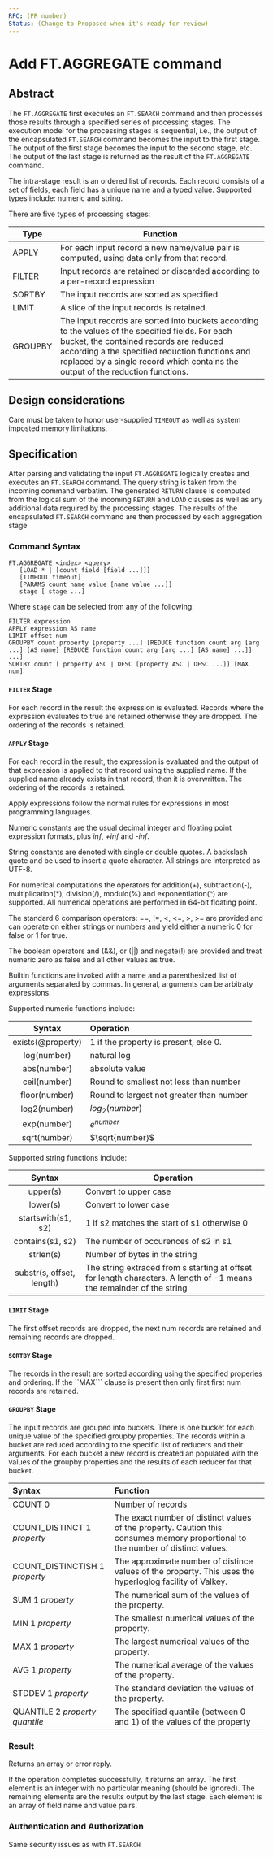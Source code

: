 ```yaml
---
RFC: (PR number)
Status: (Change to Proposed when it's ready for review)
---
```


# Add FT.AGGREGATE command

## Abstract

The ```FT.AGGREGATE``` first executes an ```FT.SEARCH``` command and then processes those results through a specified series of processing stages. The execution model for the processing stages is sequential, i.e., the output of the encapsulated ```FT.SEARCH``` command becomes the input to the first stage. The output of the first stage becomes the input to the second stage, etc. The output of the last stage is returned as the result of the ```FT.AGGREGATE``` command.

The intra-stage result is an ordered list of records. Each record consists of a set of fields, each field has a unique name and a typed value. Supported types include: numeric and string.

There are five types of processing stages:

| Type | Function |
| --- | --- |
| APPLY | For each input record a new name/value pair is computed, using data only from that record. |
| FILTER | Input records are retained or discarded according to a per-record expression |
| SORTBY | The input records are sorted as specified. |
| LIMIT | A slice of the input records is retained. |
| GROUPBY | The input records are sorted into buckets according to the values of the specified fields. For each bucket, the contained records are reduced according a the specified reduction functions and replaced by a single record which contains the output of the reduction functions. |

## Design considerations

Care must be taken to honor user-supplied ```TIMEOUT``` as well as system imposted memory limitations.

## Specification

After parsing and validating the input  ```FT.AGGREGATE``` logically creates and executes an ```FT.SEARCH``` command.
The query string is taken from the incoming command verbatim.
The generated ```RETURN``` clause is computed from the logical sum of the incoming ```RETURN``` and ```LOAD``` clauses as well as any additional data required by the processing stages.
The results of the encapsulated ```FT.SEARCH``` command are then processed by each aggregation stage

### Command Syntax

```
FT.AGGREGATE <index> <query>
   [LOAD * | [count field [field ...]]]
   [TIMEOUT timeout]
   [PARAMS count name value [name value ...]]
   stage [ stage ...]   
```

Where ```stage``` can be selected from any of the following:

```
FILTER expression
APPLY expression AS name
LIMIT offset num  
GROUPBY count property [property ...] [REDUCE function count arg [arg ...] [AS name] [REDUCE function count arg [arg ...] [AS name] ...]] ...]
SORTBY count [ property ASC | DESC [property ASC | DESC ...]] [MAX num]
```

#### ```FILTER``` Stage

For each record in the result the expression is evaluated. Records where the expression evaluates to true are retained otherwise they are dropped. The ordering of the records is retained.

#### ```APPLY``` Stage

For each record in the result, the expression is evaluated and the output of that expression is applied to that record using the supplied name. If the supplied name already exists in that record, then it is overwritten. The ordering of the records is retained.

Apply expressions follow the normal rules for expressions in most programming languages.

Numeric constants are the usual decimal integer and floating point expression formats, plus _inf_, _+inf_ and _-inf_.

String constants are denoted with single or double quotes. A backslash quote and be used to insert a quote character. All strings are interpreted as UTF-8. 

For numerical computations the operators for addition(+), subtraction(-), multiplication(*), division(/), modulo(%) and exponentiation(^) are supported. All numerical operations are performed in 64-bit floating point.

The standard 6 comparison operators: ==, !=, <, <=, >, >= are provided and can operate on either strings or numbers and yield either a numeric 0 for false or 1 for true.

The boolean operators and (&&), or (||)  and negate(!) are provided and treat numeric zero as false and all other values as true.

Builtin functions are invoked with a name and a parenthesized list of arguments separated by commas. In general, arguments can be arbitraty expressions. 

Supported numeric functions include:

| Syntax | Operation |
| :---: | :--- |
| exists(@property) | 1 if the property is present, else 0.  |
| log(number) | natural log |
| abs(number) | absolute value |
| ceil(number) | Round to smallest not less than number |
| floor(number) | Round to largest not greater than number |
| log2(number) | $log_2(number)$ |
| exp(number) | $e^{number}$ |
| sqrt(number) | $\sqrt{number}$ |

Supported string functions include:

| Syntax | Operation |
| :---: | --- |
| upper(s) | Convert to upper case |
| lower(s) | Convert to lower case |
| startswith(s1, s2) | 1 if s2 matches the start of s1 otherwise 0 |
| contains(s1, s2) | The number of occurences of s2 in s1 |
| strlen(s) | Number of bytes in the string |
| substr(s, offset, length) | The string extraced from s starting at offset for length characters. A length of -1 means the remainder of the string |

#### ```LIMIT``` Stage

The first offset records are dropped, the next num records are retained and remaining records are dropped.

#### ```SORTBY``` Stage

The records in the result are sorted according using the specified properies and ordering. If the ``MAX``` clause is present then only first first num records are retained.

#### ```GROUPBY``` Stage

The input records are grouped into buckets. There is one bucket for each unique value of the specified groupby properties.
The records within a bucket are reduced according to the specific list of reducers and their arguments.
For each bucket a new record is created an populated with the values of the groupby properties and the results of each reducer for that bucket.

|  Syntax | Function |
| :--- | :--- |
| COUNT 0 | Number of records |
| COUNT_DISTINCT 1 *property* | The exact number of distinct values of the property. Caution this consumes memory proportional to the number of distinct values. |
| COUNT_DISTINCTISH 1 *property* | The approximate number of distince values of the property. This uses the hyperloglog facility of Valkey. |
| SUM 1 *property* | The numerical sum of the values of the property. |
| MIN 1 *property* | The smallest numerical values of the property. |
| MAX 1 *property* | The largest numerical values of the property. |
| AVG 1 *property* | The numerical average of the values of the property.
| STDDEV 1 *property* | The standard deviation the values of the property.
| QUANTILE 2 *property* *quantile* | The specified quantile (between 0 and 1) of the values of the property |

### Result
Returns an array or error reply.

If the operation completes successfully, it returns an array.
The first element is an integer with no particular meaning (should be ignored).
The remaining elements are the results output by the last stage.
Each element is an array of field name and value pairs.

### Authentication and Authorization

Same security issues as with ```FT.SEARCH```


